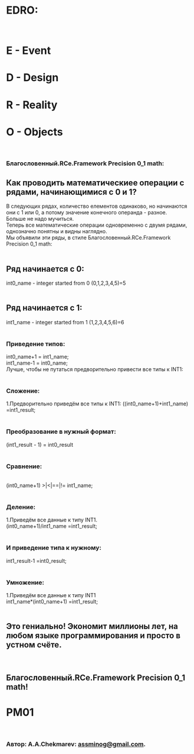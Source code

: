 # EDRO:
<br/>

# E - Event
# D - Design
# R - Reality
# O - Objects 
<br/>

### Благословенный.RCe.Framework Precision 0_1 math:
## Как проводить математическиее операции с рядами, начинающимися с 0 и 1?
 В следующих рядах, количество елементов одинаково, но начинаются они с 1 или 0, а потому значение конечного операнда - разное. <br/>
 Больше не надо мучиться. <br/>
 Теперь все математические операции одновременно с двумя рядами, однозначно понятны и видны наглядно. <br/>
 Мы объявили эти ряды, в стиле Благословенный.RCe.Framework Precision 0_1 math: <br/><br/>
 
 ## Ряд начинается с 0:
 int0_name - integer started from 0 (0,1,2,3,4,5)=5  <br/><br/>
 
## Ряд начинается с 1:
 int1_name - integer started from 1 (1,2,3,4,5,6)=6<br/>
<br/>

### Приведение типов:
int0_name+1 = int1_name; <br/>
int1_name-1 = int0_name; <br/>
Лучше, чтобы не путаться предворительно привести все типы к INT1: <br/>
<br/>

### Сложение: 
1.Предворительно приведём все типы к INT1: 
((int0_name+1)+int1_name)     =int1_result; <br/>
<br/>

### Преобразование в нужный формат:
(int1_result - 1)             = int0_result <br/>
<br/>

### Сравнение: 
 <br/>
(int0_name+1)    >|<|==|!=    int1_name; <br/>
<br/>

### Деление: 
1.Приведём все данные к типу INT1.<br/>
(int0_name+1)/int1_name       =int1_result; <br/>
<br/>

### И приведение типа к нужному:
int1_result-1                 =int0_result; <br/>
<br/>

### Умножение: 
1.Приведём все данные к типу INT1<br/>
int1_name*(int0_name+1)       =int1_result; <br/>
<br/>

## Это гениально! Экономит миллионы лет, на любом языке программирования и просто в устном счёте.
<br/>

## Благословенный.RCe.Framework Precision 0_1 math!
# PM01
<br/>

###   Автор: A.A.Chekmarev: assminog@gmail.com. 
